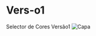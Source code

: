 # Vers-o1
Selector de Cores Versão1
![Capa](https://github.com/joeldevportugal/Vers-o1/assets/135770029/944e138b-a9db-407c-b5b2-0f3726e8b0b8)
